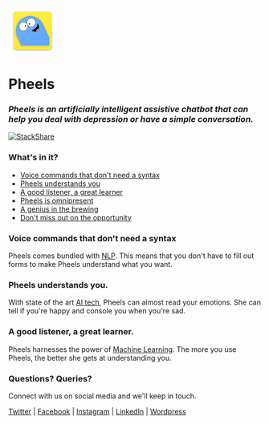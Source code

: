 ![Pheels](https://raw.githubusercontent.com/siddhantvinchurkar/Pheels/master/app/src/main/res/mipmap-xhdpi/ic_launcher.png)
# Pheels


### *Pheels is an artificially intelligent assistive chatbot that can help you deal with depression or have a simple conversation.*

[![StackShare](https://img.shields.io/badge/tech-stack-0690fa.svg?style=flat)](https://stackshare.io/siddhantvinchurkar/onyx)

### What's in it?


- [Voice commands that don't need a syntax](#voice-commands-that-dont-need-a-syntax)
- [Pheels understands you](#onyx-understands-you)
- [A good listener, a great learner](#a-good-listener-a-great-learner)
- [Pheels is omnipresent](#onyx-is-omnipresent)
- [A genius in the brewing](#a-genius-in-the-brewing)
- [Don't miss out on the opportunity](#dont-miss-out-on-the-opportunity)

### Voice commands that don't need a syntax

Pheels comes bundled with [NLP](https://en.wikipedia.org/wiki/Natural_language_processing). This means that you don't have to fill out forms to make Pheels understand what you want.

### Pheels understands you.

With state of the art [AI tech](https://en.wikipedia.org/wiki/Artificial_intelligence), Pheels can almost read your emotions. She can tell if you're happy and console you when you're sad.

### A good listener, a great learner.

Pheels harnesses the power of [Machine Learning](https://en.wikipedia.org/wiki/Machine_learning). The more you use Pheels, the better she gets at understanding you.

### Questions? Queries?

Connect with us on social media and we'll keep in touch.

[Twitter](https://twitter.com/SidVinchurkar) | [Facebook](https://www.facebook.com/sidvinchurkar) | [Instagram](https://www.instagram.com/sidvinchurkar/?hl=en) | [LinkedIn](https://www.linkedin.com/in/siddhantvinchurkar/) | [Wordpress](https://siddhantvinchurkar.wordpress.com/)

